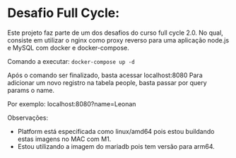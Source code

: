 # Desafio Full Cycle:

Este projeto faz parte de um dos desafios do curso full cycle 2.0. No qual, consiste em utilizar o nginx como proxy reverso para uma aplicação node.js e MySQL com docker e docker-compose.

Comando a executar:
`docker-compose up -d`

Após o comando ser finalizado, basta acessar localhost:8080
Para adicionar um novo registro na tabela people, basta passar por query params o name. 

Por exemplo: localhost:8080?name=Leonan

Observações:
- Platform está especificada como linux/amd64 pois estou buildando estas imagens no MAC com M1.
- Estou utilizando a imagem do mariadb pois tem versão para arm64.
